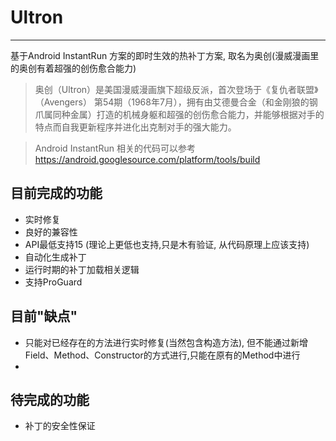 # Ultron
------

基于Android InstantRun 方案的即时生效的热补丁方案, 取名为奥创(漫威漫画里的奥创有着超强的创伤愈合能力)

> 奥创（Ultron）是美国漫威漫画旗下超级反派，首次登场于《复仇者联盟》（Avengers） 第54期（1968年7月），拥有由艾德曼合金（和金刚狼的钢爪属同种金属）打造的机械身躯和超强的创伤愈合能力，并能够根据对手的特点而自我更新程序并进化出克制对手的强大能力。

> Android InstantRun 相关的代码可以参考 https://android.googlesource.com/platform/tools/build


## 目前完成的功能
* 实时修复
* 良好的兼容性
* API最低支持15 (理论上更低也支持,只是木有验证, 从代码原理上应该支持)
* 自动化生成补丁
* 运行时期的补丁加载相关逻辑
* 支持ProGuard

## 目前"缺点"
* 只能对已经存在的方法进行实时修复(当然包含构造方法), 但不能通过新增Field、Method、Constructor的方式进行,只能在原有的Method中进行
* 

## 待完成的功能
* 补丁的安全性保证